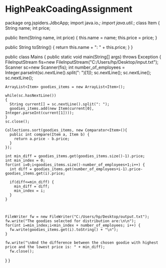 # HighPeakCoadingAssignment
package org.jspiders.JdbcApp;
import java.io.*;
import java.util.*;
class Item {
  String name;
  int price;

  public Item(String name, int price) {
    this.name = name;
    this.price = price;
  }

  public String toString() { 
      return this.name + ": " + this.price;
  }
}

public class Mains {
  public static void main(String[] args) throws Exception {
    FileInputStream fis=new FileInputStream("C:/Users/hp/Desktop/input.txt");       
    Scanner sc=new Scanner(fis);
    int number_of_employees = Integer.parseInt(sc.nextLine().split(": ")[1]);
    sc.nextLine(); sc.nextLine(); sc.nextLine();

    ArrayList<Item> goodies_items = new ArrayList<Item>();

    while(sc.hasNextLine())  
    {
      String current[] = sc.nextLine().split(": ");
      goodies_items.add(new Item(current[0], Integer.parseInt(current[1])));
    }
    sc.close();

    Collections.sort(goodies_items, new Comparator<Item>(){
      public int compare(Item a, Item b) { 
        return a.price - b.price; 
      } 
    });

    int min_diff = goodies_items.get(goodies_items.size()-1).price;
    int min_index = 0;
    for(int i=0;i<goodies_items.size()-number_of_employees+1;i++) {
      int diff = goodies_items.get(number_of_employees+i-1).price-goodies_items.get(i).price;

      if(diff<=min_diff) {
        min_diff = diff;
        min_index = i;
      }
    }
    
    

    FileWriter fw = new FileWriter("C:/Users/hp/Desktop/output.txt");
    fw.write("The goodies selected for distribution are:\n\n");
    for(int i=min_index;i<min_index + number_of_employees; i++) {
      fw.write(goodies_items.get(i).toString() + "\n");
    }

    fw.write("\nAnd the difference between the chosen goodie with highest price and the lowest price is: " + min_diff);
	  fw.close();
  }
}
